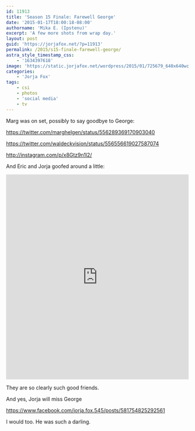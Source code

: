 ```yaml
---
id: 11913
title: 'Season 15 Finale: Farewell George'
date: '2015-01-17T18:00:18-08:00'
authorname: 'Mika E. (Ipstenu)'
excerpt: 'A few more shots from wrap day.'
layout: post
guid: 'https://jorjafox.net/?p=11913'
permalink: /2015/s15-finale-farewell-george/
astra_style_timestamp_css:
    - '1634397618'
image: 'https://static.jorjafox.net/wordpress/2015/01/725679_640x640wc.jpg'
categories:
    - 'Jorja Fox'
tags:
    - csi
    - photos
    - 'social media'
    - tv
---
```


Marg was on set, possibly to say goodbye to George:

https://twitter.com/marghelgen/status/556289369170903040

https://twitter.com/waldeckvision/status/556556619027587074

http://instagram.com/p/x8Gtz9n1l2/

And Eric and Jorja goofed around a little:

<iframe width="500" height="560" src="http://www.whosay.com/c/1058535?width=500&height=500" frameborder="0"></iframe>

They are so clearly such good friends.

And yes, Jorja will miss George

https://www.facebook.com/jorja.fox.545/posts/581754825292561

I would too. He was such a darling.
